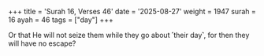 +++
title = 'Surah 16, Verses 46'
date = '2025-08-27'
weight = 1947
surah = 16
ayah = 46
tags = ["day"]
+++

Or that He will not seize them while they go about ˹their day˺, for then they will have no escape?